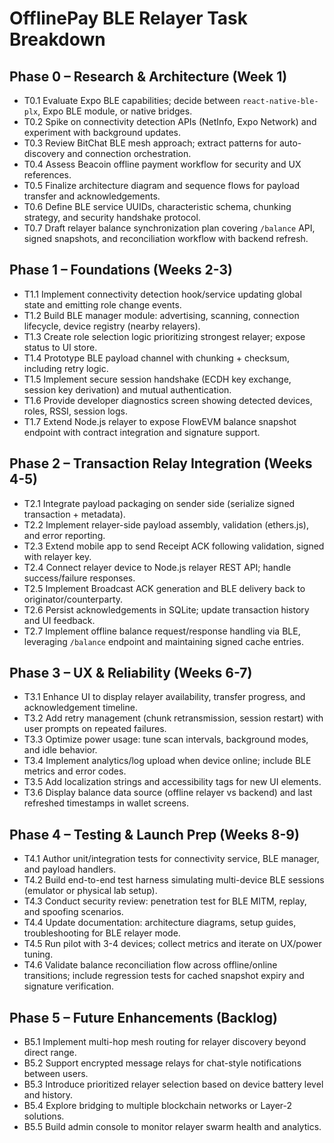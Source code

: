 # OfflinePay BLE Relayer Task Breakdown

## Phase 0 – Research & Architecture (Week 1)

- T0.1 Evaluate Expo BLE capabilities; decide between `react-native-ble-plx`, Expo BLE module, or native bridges.
- T0.2 Spike on connectivity detection APIs (NetInfo, Expo Network) and experiment with background updates.
- T0.3 Review BitChat BLE mesh approach; extract patterns for auto-discovery and connection orchestration.
- T0.4 Assess Beacoin offline payment workflow for security and UX references.
- T0.5 Finalize architecture diagram and sequence flows for payload transfer and acknowledgements.
- T0.6 Define BLE service UUIDs, characteristic schema, chunking strategy, and security handshake protocol.
- T0.7 Draft relayer balance synchronization plan covering `/balance` API, signed snapshots, and reconciliation workflow with backend refresh.

## Phase 1 – Foundations (Weeks 2-3)

- T1.1 Implement connectivity detection hook/service updating global state and emitting role change events.
- T1.2 Build BLE manager module: advertising, scanning, connection lifecycle, device registry (nearby relayers).
- T1.3 Create role selection logic prioritizing strongest relayer; expose status to UI store.
- T1.4 Prototype BLE payload channel with chunking + checksum, including retry logic.
- T1.5 Implement secure session handshake (ECDH key exchange, session key derivation) and mutual authentication.
- T1.6 Provide developer diagnostics screen showing detected devices, roles, RSSI, session logs.
- T1.7 Extend Node.js relayer to expose FlowEVM balance snapshot endpoint with contract integration and signature support.

## Phase 2 – Transaction Relay Integration (Weeks 4-5)

- T2.1 Integrate payload packaging on sender side (serialize signed transaction + metadata).
- T2.2 Implement relayer-side payload assembly, validation (ethers.js), and error reporting.
- T2.3 Extend mobile app to send Receipt ACK following validation, signed with relayer key.
- T2.4 Connect relayer device to Node.js relayer REST API; handle success/failure responses.
- T2.5 Implement Broadcast ACK generation and BLE delivery back to originator/counterparty.
- T2.6 Persist acknowledgements in SQLite; update transaction history and UI feedback.
- T2.7 Implement offline balance request/response handling via BLE, leveraging `/balance` endpoint and maintaining signed cache entries.

## Phase 3 – UX & Reliability (Weeks 6-7)

- T3.1 Enhance UI to display relayer availability, transfer progress, and acknowledgement timeline.
- T3.2 Add retry management (chunk retransmission, session restart) with user prompts on repeated failures.
- T3.3 Optimize power usage: tune scan intervals, background modes, and idle behavior.
- T3.4 Implement analytics/log upload when device online; include BLE metrics and error codes.
- T3.5 Add localization strings and accessibility tags for new UI elements.
- T3.6 Display balance data source (offline relayer vs backend) and last refreshed timestamps in wallet screens.

## Phase 4 – Testing & Launch Prep (Weeks 8-9)

- T4.1 Author unit/integration tests for connectivity service, BLE manager, and payload handlers.
- T4.2 Build end-to-end test harness simulating multi-device BLE sessions (emulator or physical lab setup).
- T4.3 Conduct security review: penetration test for BLE MITM, replay, and spoofing scenarios.
- T4.4 Update documentation: architecture diagrams, setup guides, troubleshooting for BLE relayer mode.
- T4.5 Run pilot with 3-4 devices; collect metrics and iterate on UX/power tuning.
- T4.6 Validate balance reconciliation flow across offline/online transitions; include regression tests for cached snapshot expiry and signature verification.

## Phase 5 – Future Enhancements (Backlog)

- B5.1 Implement multi-hop mesh routing for relayer discovery beyond direct range.
- B5.2 Support encrypted message relays for chat-style notifications between users.
- B5.3 Introduce prioritized relayer selection based on device battery level and history.
- B5.4 Explore bridging to multiple blockchain networks or Layer-2 solutions.
- B5.5 Build admin console to monitor relayer swarm health and analytics.


